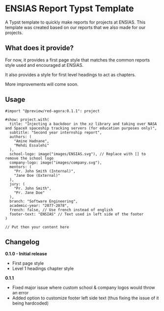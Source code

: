 # ENSIAS Report Typst Template

A Typst template to quickly make reports for projects at ENSIAS. This template was created based on our reports that we also made for our projects.

## What does it provide?

For now, it provides a first page style that matches the common reports style used and encouraged at ENSIAS.

It also provides a style for first level headings to act as chapters.

More improvements will come soon.

## Usage

```typ
#import "@preview/red-agora:0.1.1": project

#show: project.with(
  title: "Injecting a backdoor in the xz library and taking over NASA and SpaceX spaceship tracking servers (for education purposes only)",
  subtitle: "Second year internship report",
  authors: (
    "Amine Hadnane",
    "Mehdi Essalehi"
  ),
  school-logo: image("images/ENSIAS.svg"), // Replace with [] to remove the school logo
  company-logo: image("images/company.svg"),
  mentors: (
    "Pr. John Smith (Internal)",
    "Jane Doe (External)"
  ),
  jury: (
    "Pr. John Smith",
    "Pr. Jane Doe"
  ),
  branch: "Software Engineering",
  academic-year: "2077-2078",
  french: false, // Use french instead of english
  footer-text: "ENSIAS" // Text used in left side of the footer
)

// Put then your content here
```

## Changelog

**0.1.0 - Initial release**

- First page style
- Level 1 headings chapter style

**0.1.1**

- Fixed major issue where custom school & company logos would throw an error
- Added option to customize footer left side text (thus fixing the issue of it being hardcoded)

